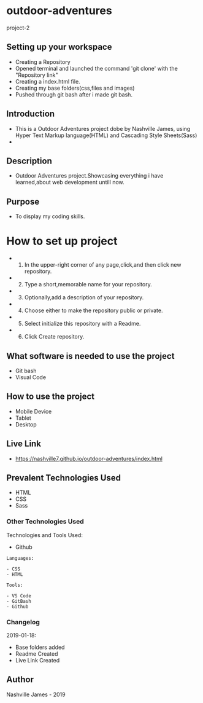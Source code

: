 # outdoor-adventures
project-2

## Setting up your workspace

- Creating a Repository
- Opened terminal and launched the command 'git clone' with the "Repository link"
- Creating a index.html file.
- Creating my base folders(css,files and images)
- Pushed through git bash after i made git bash.

## Introduction

- This is a Outdoor Adventures project dobe by Nashville James, using Hyper Text Markup language(HTML) and Cascading Style Sheets(Sass)
-

## Description

- Outdoor Adventures project.Showcasing everything i have learned,about web development untill now.

## Purpose

- To display my coding skills.

# How to set up project
- 1) In the upper-right corner of any page,click,and then click new repository.
- 2) Type a short,memorable name for your repository.
- 3) Optionally,add a description of your repository.
- 4) Choose either to make the repository public or private.
- 5) Select initialize this repository with a Readme.
- 6) Click Create repository.

## What software is needed to use the project
- Git bash
- Visual Code

## How to use the project

- Mobile Device
- Tablet
- Desktop

## Live Link
- https://nashville7.github.io/outdoor-adventures/index.html

## Prevalent Technologies Used

 - HTML
 - CSS
 - Sass
 
### Other Technologies Used

Technologies and Tools Used:
- Github

```
Languages:

- CSS
- HTML

Tools:

- VS Code
- GitBash
- Github

```

### Changelog

2019-01-18:
- Base folders added
- Readme Created
- Live Link Created

## Author

Nashville James - 2019






